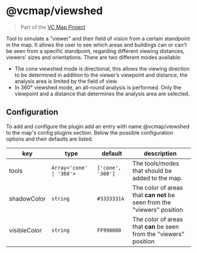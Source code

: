 # @vcmap/viewshed

> Part of the [VC Map Project](https://github.com/virtualcitySYSTEMS/map-ui)

Tool to simulate a \"viewer\" and their field of vision from a certain standpoint in the map. It allows the user to see which areas and buildings can or can't be seen from a specific standpoint, regarding different viewing distances, viewers' sizes and orientations.
There are two different modes available:

- The cone viewshed mode is directional, this allows the viewing direction to be determined in addition to the viewer’s viewpoint and distance, the analysis area is limited by the field of view.
- In 360° viewshed mode, an all-round analysis is performed. Only the viewpoint and a distance that determines the analysis area are selected.

## Configuration

To add and configure the plugin add an entry with name @vcmap/viewshed to the map's config plugins section. Below the possible configuration options and their defaults are listed.

| key          | type                     | default           | description                                                             |
| ------------ | ------------------------ | ----------------- | ----------------------------------------------------------------------- |
| tools        | `Array<'cone' \| '360'>` | `['cone', '360']` | The tools/modes that should be added to the map.                        |
| shadowColor  | `string`                 | `#3333331A`       | The color of areas that **can not** be seen from the "viewers" position |
| visibleColor | `string`                 | `FF990080`        | The color of areas that **can** be seen from the "viewers" position     |
